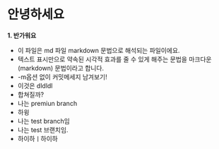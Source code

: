 # 안녕하세요
**1. 반가워요**
- 이 파일은 md 파일 markdown 문법으로 해석되는 파일이에요.
- 텍스트 표시만으로 약속된 시각적 효과를 줄 수 있게 해주는 문법을 마크다운(markdown) 문법이라고 합니다.
- -m옵션 없이 커밋메세지 남겨보기!
- 이것은 dldldl
- 합쳐질까?
- 나는 premiun branch
- 하윙
- 나는 test branch임
- 나는 test 브랜치임.
- 하이하ㅣ하이하
